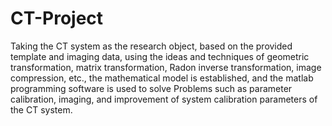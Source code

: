 # CT-Project
Taking the CT system as the research object, based on the provided template and imaging data, using the ideas and techniques of geometric transformation, matrix transformation, Radon inverse transformation, image compression, etc., the mathematical model is established, and the matlab programming software is used to solve Problems such as parameter calibration, imaging, and improvement of system calibration parameters of the CT system.
